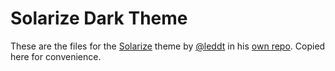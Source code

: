 # Solarize Dark Theme
These are the files for the [Solarize](http://ethanschoonover.com/solarized) theme by [@leddt](https://github.com/leddt) in his [own repo](https://github.com/leddt/visualstudio-colors-solarized). Copied here for convenience.